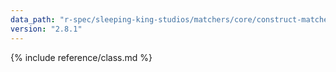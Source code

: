 ```yaml
---
data_path: "r-spec/sleeping-king-studios/matchers/core/construct-matcher"
version: "2.8.1"
---
```


{% include reference/class.md %}
